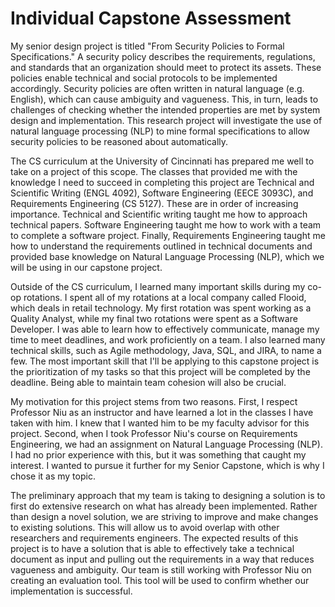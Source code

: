 # Individual Capstone Assessment
My senior design project is titled "From Security Policies to Formal Specifications." A security policy describes the requirements, regulations, and standards that an organization should meet to protect its assets. These policies enable technical and social protocols to be implemented accordingly. Security policies are often written in natural language (e.g. English), which can cause ambiguity and vagueness. This, in turn, leads to challenges of checking whether the intended properties are met by system design and implementation. This research project will investigate the use of natural language processing (NLP) to mine formal specifications to allow security policies to be reasoned about automatically. 

The CS curriculum at the University of Cincinnati has prepared me well to take on a project of this scope. The classes that provided me with the knowledge I need to succeed in completing this project are Technical and Scientific Writing (ENGL 4092), Software Engineering (EECE 3093C), and Requirements Engineering (CS 5127). These are in order of increasing importance. Technical and Scientific writing taught me how to approach technical papers. Software Engineering taught me how to work with a team to complete a software project. Finally, Requirements Engineering taught me how to understand the requirements outlined in technical documents and provided base knowledge on Natural Language Processing (NLP), which we will be using in our capstone project.  

Outside of the CS curriculum, I learned many important skills during my co-op rotations. I spent all of my rotations at a local company called Flooid, which deals in retail technology. My first rotation was spent working as a Quality Analyst, while my final two rotations were spent as a Software Developer. I was able to learn how to effectively communicate, manage my time to meet deadlines, and work proficiently on a team. I also learned many technical skills, such as Agile methodology, Java, SQL, and JIRA, to name a few. The most important skill that I'll be applying to this capstone project is the prioritization of my tasks so that this project will be completed by the deadline. Being able to maintain team cohesion will also be crucial.  

My motivation for this project stems from two reasons. First, I respect Professor Niu as an instructor and have learned a lot in the classes I have taken with him. I knew that I wanted him to be my faculty advisor for this project. Second, when I took Professor Niu's course on Requirements Engineering, we had an assignment on Natural Language Processing (NLP). I had no prior experience with this, but it was something that caught my interest. I wanted to pursue it further for my Senior Capstone, which is why I chose it as my topic.

The preliminary approach that my team is taking to designing a solution is to first do extensive research on what has already been implemented. Rather than design a novel solution, we are striving to improve and make changes to existing solutions. This will allow us to avoid overlap with other researchers and requirements engineers. The expected results of this project is to have a solution that is able to effectively take a technical document as input and pulling out the requirements in a way that reduces vagueness and ambiguity. Our team is still working with Professor Niu on creating an evaluation tool. This tool will be used to confirm whether our implementation is successful.
